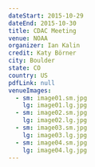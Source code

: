 ```yaml
---
dateStart: 2015-10-29
dateEnd: 2015-10-30
title: CDAC Meeting
venue: NOAA
organizer: Ian Kalin
credit: Katy Börner
city: Boulder
state: CO
country: US
pdfLink: null
venueImages:
  - sm: image01.sm.jpg
    lg: image01.lg.jpg
  - sm: image02.sm.jpg
    lg: image02.lg.jpg
  - sm: image03.sm.jpg
    lg: image03.lg.jpg
  - sm: image04.sm.jpg
    lg: image04.lg.jpg
---
```

